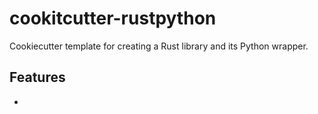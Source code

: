 # cookitcutter-rustpython

Cookiecutter template for creating a Rust library and its Python wrapper.

## Features

-
